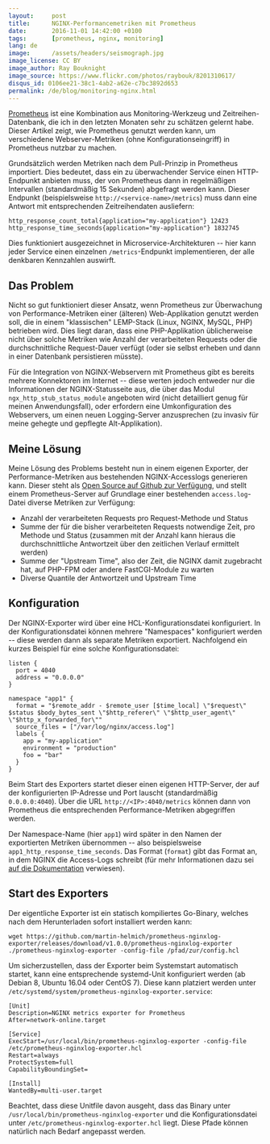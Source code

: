 ```yaml
---
layout:     post
title:      NGINX-Performancemetriken mit Prometheus
date:       2016-11-01 14:42:00 +0100
tags:       [prometheus, nginx, monitoring]
lang: de
image:      /assets/headers/seismograph.jpg
image_license: CC BY
image_author: Ray Bouknight
image_source: https://www.flickr.com/photos/raybouk/8201310617/
disqus_id: 0106ee21-38c1-4ab2-a62e-c7bc3892d653
permalink: /de/blog/monitoring-nginx.html
---
```


[Prometheus][prom] ist eine Kombination aus Monitoring-Werkzeug und
Zeitreihen-Datenbank, die ich in den letzten Monaten sehr zu schätzen gelernt
habe. Dieser Artikel zeigt, wie Prometheus genutzt werden kann, um verschiedene
Webserver-Metriken (ohne Konfigurationseingriff) in Prometheus nutzbar zu
machen.

Grundsätzlich werden Metriken nach dem Pull-Prinzip in Prometheus importiert.
Dies bedeutet, dass ein zu überwachender Service einen HTTP-Endpunkt anbieten
muss, der von Prometheus dann in regelmäßigen Intervallen (standardmäßig 15
Sekunden) abgefragt werden kann. Dieser Endpunkt (beispielsweise
`http://<service-name>/metrics`) muss dann eine Antwort mit entsprechenden
Zeitreihendaten ausliefern:

    http_response_count_total{application="my-application"} 12423
    http_response_time_seconds{application="my-application"} 1832745

Dies funktioniert ausgezeichnet in Microservice-Architekturen -- hier kann jeder
Service einen einzelnen `/metrics`-Endpunkt implementieren, der alle denkbaren
Kennzahlen auswirft.


## Das Problem

Nicht so gut funktioniert dieser Ansatz, wenn Prometheus
zur Überwachung von Performance-Metriken einer (älteren) Web-Applikation genutzt
werden soll, die in einem "klassischen" LEMP-Stack (Linux, NGINX, MySQL, PHP)
betrieben wird. Dies liegt daran, dass eine PHP-Applikation üblicherweise nicht
über solche Metriken wie Anzahl der verarbeiteten Requests oder die
durchschnittliche Request-Dauer verfügt (oder sie selbst erheben und dann in
einer Datenbank persistieren müsste).

Für die Integration von NGINX-Webservern mit Prometheus gibt es bereits mehrere
Konnektoren im Internet -- diese werten jedoch entweder nur die Informationen
der NGINX-Statusseite aus, die über das Modul `ngx_http_stub_status_module`
angeboten wird (nicht detailliert genug für meinen Anwendungsfall), oder
erfordern eine Umkonfiguration des Webservers, um einen neuen Logging-Server
anzusprechen (zu invasiv für meine gehegte und gepflegte Alt-Applikation).


## Meine Lösung

Meine Lösung des Problems besteht nun in einem eigenen Exporter, der
Performance-Metriken aus bestehenden NGINX-Accesslogs generieren kann. Dieser
steht als [Open Source auf Github zur Verfügung][exporter], und stellt einem
Prometheus-Server auf Grundlage einer bestehenden `access.log`-Datei diverse
Metriken zur Verfügung:

- Anzahl der verarbeiteten Requests pro Request-Methode und Status
- Summe der für die bisher verarbeiteten Requests notwendige Zeit, pro Methode
  und Status (zusammen mit der Anzahl kann hieraus die durchschnittliche
  Antwortzeit über den zeitlichen Verlauf ermittelt werden)
- Summe der "Upstream Time", also der Zeit, die NGINX damit zugebracht hat, auf
  PHP-FPM oder andere FastCGI-Module zu warten
- Diverse Quantile der Antwortzeit und Upstream Time

## Konfiguration

Der NGINX-Exporter wird über eine HCL-Konfigurationsdatei konfiguriert. In der
Konfigurationsdatei können mehrere "Namespaces" konfiguriert werden -- diese
werden dann als separate Metriken exportiert. Nachfolgend ein kurzes Beispiel
für eine solche Konfigurationsdatei:

```hcl
listen {
  port = 4040
  address = "0.0.0.0"
}

namespace "app1" {
  format = "$remote_addr - $remote_user [$time_local] \"$request\" $status $body_bytes_sent \"$http_referer\" \"$http_user_agent\" \"$http_x_forwarded_for\""
  source_files = ["/var/log/nginx/access.log"]
  labels {
    app = "my-application"
    environment = "production"
    foo = "bar"
  }
}
```

Beim Start des Exporters startet dieser einen eigenen HTTP-Server, der auf der
konfigurierten IP-Adresse und Port lauscht (standardmäßig `0.0.0.0:4040`). Über
die URL `http://<IP>:4040/metrics` können dann von Prometheus die entsprechenden
Performance-Metriken abgegriffen werden.

Der Namespace-Name (hier `app1`) wird später in den Namen der exportierten
Metriken übernommen -- also beispielsweise `app1_http_response_time_seconds`.
Das Format (`format`) gibt das Format an, in dem NGINX die Access-Logs schreibt
(für mehr Informationen dazu sei [auf die Dokumentation][nginx-log] verwiesen).

## Start des Exporters

Der eigentliche Exporter ist ein statisch kompiliertes Go-Binary, welches nach
dem Herunterladen sofort installiert werden kann:

    wget https://github.com/martin-helmich/prometheus-nginxlog-exporter/releases/download/v1.0.0/prometheus-nginxlog-exporter
    ./prometheus-nginxlog-exporter -config-file /pfad/zur/config.hcl

Um sicherzustellen, dass der Exporter beim Systemstart automatisch startet,
kann eine entsprechende systemd-Unit konfiguriert werden (ab Debian 8, Ubuntu
16.04 oder CentOS 7). Diese kann platziert werden unter `/etc/systemd/system/prometheus-nginxlog-exporter.service`:

```
[Unit]
Description=NGINX metrics exporter for Prometheus
After=network-online.target

[Service]
ExecStart=/usr/local/bin/prometheus-nginxlog-exporter -config-file /etc/prometheus-nginxlog-exporter.hcl
Restart=always
ProtectSystem=full
CapabilityBoundingSet=

[Install]
WantedBy=multi-user.target
```

Beachtet, dass diese Unitfile davon ausgeht, dass das Binary unter
`/usr/local/bin/prometheus-nginxlog-exporter` und die Konfigurationsdatei unter
`/etc/prometheus-nginxlog-exporter.hcl` liegt. Diese Pfade können natürlich nach
Bedarf angepasst werden.

[prom]: http://prometheus.io
[nginx-log]: http://nginx.org/en/docs/http/ngx_http_log_module.html#log_format
[exporter]: https://github.com/martin-helmich/prometheus-nginxlog-exporter
